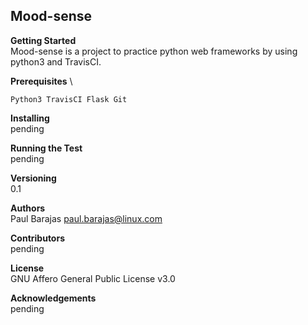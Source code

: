 Mood-sense
---------------------


**Getting Started**\
Mood-sense is a project to practice python web frameworks by using python3 and TravisCI.

**Prerequisites** \

`Python3
TravisCI
Flask
Git`


**Installing**\
pending

**Running the Test**\
pending

**Versioning**\
0.1

**Authors**\
Paul Barajas <paul.barajas@linux.com>

**Contributors**\
pending

**License**\
GNU Affero General Public License v3.0

**Acknowledgements**\
pending


